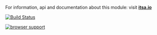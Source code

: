 For information, api and documentation about this module: visit <b><a href="http://itsa.io">itsa.io</a></b>

[![Build Status](https://travis-ci.org/itsa/dom-ext.svg?branch=master)](https://travis-ci.org/itsa/dom-ext)

[![browser support](https://ci.testling.com/itsa/dom-ext.png)](https://ci.testling.com/itsa/dom-ext)